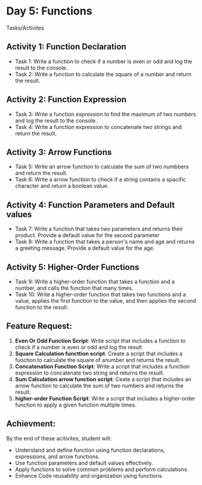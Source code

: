 # Day 5: Functions
Tasks/Activites

## Activity 1: Function Declaration
 - Task 1: Write a function to check if a number is even or odd and log the result to the console. 
 - Task 2: Write a function to calculate the square of a number and return the result. 

## Activity 2: Function Expression 
 - Task 3: Write a function expression to find the maximum of two numbers and log the result to the console. 
 - Task 4: Write a function expression to concatenate two strings and return the result. 

## Activity 3: Arrow Functions 
 - Task 5: Write an arrow function to calculate the sum of two numbbers and return the result. 
 - Task 6: Write a arrow function to check if a string contains a spacific character and return a boolean value. 

## Activity 4: Function Parameters and Default values
 - Task 7: Write a function that takes two parameters and returns their product. Provide a default value for the second parameter
 - Task 8: Write a function that takes a person's name and age and returns a greeting message. Provide a default value for the age. 

## Activity 5: Higher-Order Functions 
 - Task 9: Write a higher-order function that takes a function and a number, and calls the function that many times. 
 - Task 10: Write a higher-order function that takes two functions and a value, applies the first function to the value, and then applies the second function to the result. 

## Feature Request: 
 1. <b>Even Or Odd Function Script</b>: Write  script that includes a function to check if a number is even or odd and log the result 
 2. <b>Square Calculation functtion script</b>: Create a script that includes a function to calculate the square of anumber and returns the result.
 3. <b>Concatenation Function Script</b>: Write a script that includes a function expression to concatenate two string and returns the result. 
 4. <b>Sum Calculation arrow function script</b>: Ceate a script that includes an arrow function to calculate the sum of two numbers and returns the result. 
 5. <b>higher-order Function Script</b>: Write a script that includes a higher-order function to apply a given function multiple times. 

## Achievment: 
By the end of these acitivites, student will: 
 - Understand and define function using function declarations, expressions, and arrow functions.
 - Use function parameters and default values effectively. 
 - Apply functions to solve common problems and perform calculations. 
 - Enhance Code reusability and organization using functions. 
 